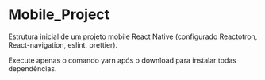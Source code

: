# Mobile_Project
Estrutura inicial de um projeto mobile React Native (configurado Reactotron, React-navigation, eslint, prettier).

Execute apenas o comando yarn após o download para instalar todas dependências.
